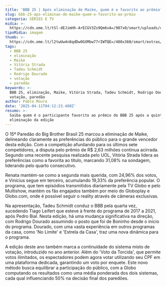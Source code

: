 ```yaml
---
title: 'BBB 25 | Após eliminação de Maike, quem é o favorito ao prêmio?'
slug: bbb-25-aps-eliminao-de-maike-quem-o-favorito-ao-prmio
categoria: SÉRIES E TV
midia: >-
  https://cdn.ome.lt/tSl-dEJimHh-ArECGV3Zs9Qm6vA=/987x0/smart/uploads/conteudo/fotos/bbb25-favorito.jpg
tipoMidia: imagem
thumb: >-
  https://cdn.ome.lt/l2twUw4n8qdDw0GXMbw77rIWTQE=/480x360/smart/extras/conteudos/bbb25-favorito-peq.jpg
tags:
  - BBB 25
  - eliminação
  - Maike
  - Vitória Strada
  - Tadeu Schmidt
  - Rodrigo Dourado
  - votação
  - paredão
keywords: >-
  BBB 25, eliminação, Maike, Vitória Strada, Tadeu Schmidt, Rodrigo Dourado,
  votação, paredão
author: Pablo Moura
data: '2025-04-11T04:12:23.480Z'
resumo: >-
  Saiba quem é o participante favorito ao prêmio do BBB 25 após a quinta
  eliminação da edição
---
```


O 15º Paredão do Big Brother Brasil 25 marcou a eliminação de Maike, delineando claramente as preferências do público para o grande vencedor desta edição. Com a competição afunilando para os últimos sete competidores, a disputa pelo prêmio de R$ 2,63 milhões continua acirrada. Segundo uma recente pesquisa realizada pelo UOL, Vitória Strada lidera as preferências como a favorita ao título, marcando 31,08% na sondagem, liderando pelo quarto consecutivo.

Renata mantém-se como a segunda mais querida, com 24,96% dos votos, e Vinícius segue em terceiro, acumulando 19,33% da preferência popular. O programa, que tem episódios transmitidos diariamente pela TV Globo e pelo Multishow, mantém os fãs engajados também por meio do Globoplay e Globo.com, onde é possível seguir o reality através de câmeras exclusivas.

Na apresentação, Tadeu Schmidt conduz o BBB pela quarta vez, sucedendo Tiago Leifert que esteve à frente do programa de 2017 a 2021, após Pedro Bial. Nesta edição, há uma mudança significativa na direção, com Rodrigo Dourado assumindo o posto que foi de Boninho desde o início do programa. Dourado, com uma vasta experiência em outros programas da casa, como 'No Limite' e 'Estrela da Casa', traz uma nova dinâmica para o programa.

A edição deste ano também marca a continuidade do sistema misto de votação, introduzido no ano anterior. Além do 'Voto da Torcida', que permite votos ilimitados, os espectadores podem agora votar utilizando seu CPF em uma plataforma dedicada, garantindo um voto por enquete. Este novo método busca equilibrar a participação do público, com a Globo computando os resultados como uma média ponderada dos dois sistemas, cada qual influenciando 50% na decisão final dos paredões.
